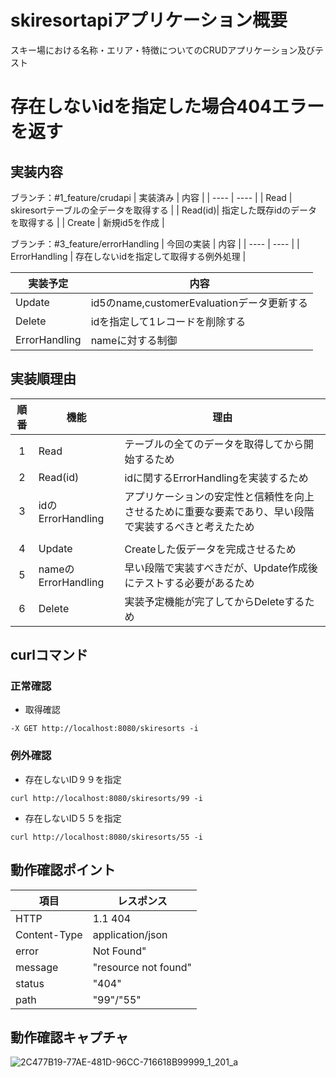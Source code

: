 # skiresortapiアプリケーション概要
スキー場における名称・エリア・特徴についてのCRUDアプリケーション及びテスト

# 存在しないidを指定した場合404エラーを返す

## 実装内容

ブランチ：#1_feature/crudapi
| 実装済み | 内容 |
| ---- | ---- |
| Read | skiresortテーブルの全データを取得する |
| Read(id)| 指定した既存idのデータを取得する |
| Create | 新規id5を作成 |

ブランチ：#3_feature/errorHandling
| 今回の実装 | 内容 |
| ---- | ---- |
| ErrorHandling | 存在しないidを指定して取得する例外処理 |

| 実装予定 | 内容 |
| ---- | ---- |
| Update | id5のname,customerEvaluationデータ更新する |
| Delete | idを指定して1レコードを削除する |
| ErrorHandling | nameに対する制御 |

## 実装順理由
| 順番 | 機能 | 理由 |
| :---: | ---- | ---- |
| 1 | Read | テーブルの全てのデータを取得してから開始するため |
| 2 | Read(id) | idに関するErrorHandlingを実装するため |
| 3 | idのErrorHandling | アプリケーションの安定性と信頼性を向上させるために重要な要素であり、早い段階で実装するべきと考えたため |
| | |
| 4 | Update | Createした仮データを完成させるため |
| 5 | nameのErrorHandling | 早い段階で実装すべきだが、Update作成後にテストする必要があるため |
| 6 | Delete | 実装予定機能が完了してからDeleteするため |

## curlコマンド
### 正常確認
  
- 取得確認

`-X GET http://localhost:8080/skiresorts -i`

### 例外確認
  
- 存在しないID９９を指定

`curl http://localhost:8080/skiresorts/99 -i`

- 存在しないID５５を指定

`curl http://localhost:8080/skiresorts/55 -i`

## 動作確認ポイント

| 項目 | レスポンス |
| ---- | ---- |
| HTTP | 1.1 404 |
| Content-Type | application/json |
| error | Not Found" |
| message | "resource not found" |
| status | "404" |
| path | "99"/"55" |

## 動作確認キャプチャ

![2C477B19-77AE-481D-96CC-716618B99999_1_201_a](https://github.com/yoko-newDeveloper/raiseTech-course-task10/assets/91002836/172039f9-cf55-4381-8d2e-68cee9890da7)
